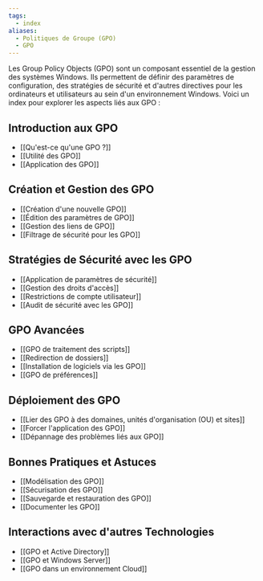 ```yaml
---
tags:
  - index
aliases:
  - Politiques de Groupe (GPO)
  - GPO
---
```


Les Group Policy Objects (GPO) sont un composant essentiel de la gestion des systèmes Windows. Ils permettent de définir des paramètres de configuration, des stratégies de sécurité et d'autres directives pour les ordinateurs et utilisateurs au sein d'un environnement Windows. Voici un index pour explorer les aspects liés aux GPO :

## Introduction aux GPO
- [[Qu'est-ce qu'une GPO ?]]
- [[Utilité des GPO]]
- [[Application des GPO]]

## Création et Gestion des GPO
- [[Création d'une nouvelle GPO]]
- [[Édition des paramètres de GPO]]
- [[Gestion des liens de GPO]]
- [[Filtrage de sécurité pour les GPO]]

## Stratégies de Sécurité avec les GPO
- [[Application de paramètres de sécurité]]
- [[Gestion des droits d'accès]]
- [[Restrictions de compte utilisateur]]
- [[Audit de sécurité avec les GPO]]

## GPO Avancées
- [[GPO de traitement des scripts]]
- [[Redirection de dossiers]]
- [[Installation de logiciels via les GPO]]
- [[GPO de préférences]]

## Déploiement des GPO
- [[Lier des GPO à des domaines, unités d'organisation (OU) et sites]]
- [[Forcer l'application des GPO]]
- [[Dépannage des problèmes liés aux GPO]]

## Bonnes Pratiques et Astuces
- [[Modélisation des GPO]]
- [[Sécurisation des GPO]]
- [[Sauvegarde et restauration des GPO]]
- [[Documenter les GPO]]

## Interactions avec d'autres Technologies
- [[GPO et Active Directory]]
- [[GPO et Windows Server]]
- [[GPO dans un environnement Cloud]]

